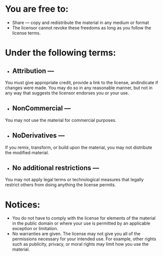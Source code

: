 # You are free to:
- Share — copy and redistribute the material in any medium or format
- The licensor cannot revoke these freedoms as long as you follow the license terms.
# Under the following terms:
- ## Attribution —
You must give appropriate credit, provide a link to the license, andindicate if changes were made. You may do so in any reasonable manner, but not in any way that suggests the licensor endorses you or your use.

- ## NonCommercial — 
You may not use the material for commercial purposes.

- ## NoDerivatives — 
If you remix, transform, or build upon the material, you may not distribute the modified material.

- ## No additional restrictions — 
You may not apply legal terms or technological measures that legally restrict others from doing anything the license permits.
# Notices:
- You do not have to comply with the license for elements of the material in the public domain or where your use is permitted by an applicable exception or limitation.
- No warranties are given. The license may not give you all of the permissions necessary for your intended use. For example, other rights such as publicity, privacy, or moral rights may limit how you use the material.
